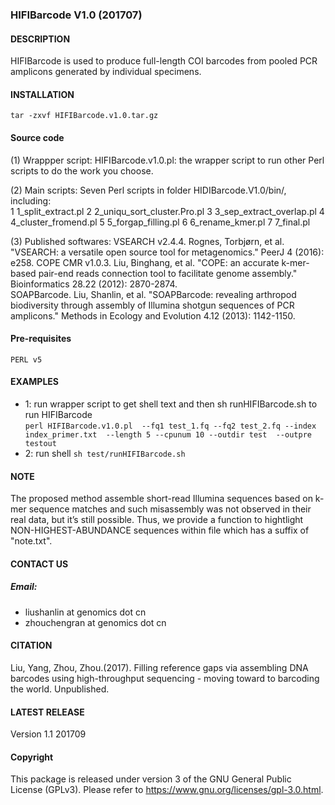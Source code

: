 ### HIFIBarcode V1.0 (201707)

#### DESCRIPTION
HIFIBarcode is used to produce full-length COI barcodes from pooled PCR
amplicons generated by individual specimens.

#### INSTALLATION
	tar -zxvf HIFIBarcode.v1.0.tar.gz

#### Source code
(1) Wrappper script:
	HIFIBarcode.v1.0.pl: the wrapper script to run other Perl scripts to do the work you choose.  
	
(2) Main scripts:
	Seven Perl scripts in folder HIDIBarcode.V1.0/bin/, including:  
1 1_split_extract.pl
2 2_uniqu_sort_cluster.Pro.pl
3 3_sep_extract_overlap.pl
4 4_cluster_fromend.pl
5 5_forgap_filling.pl
6 6_rename_kmer.pl
7 7_final.pl

(3) Published softwares:
	VSEARCH v2.4.4. Rognes, Torbjørn, et al. "VSEARCH: a versatile open source tool for metagenomics." PeerJ 4 (2016): e258.
	COPE CMR v1.0.3. Liu, Binghang, et al. "COPE: an accurate k-mer-based pair-end reads connection tool to facilitate genome assembly." Bioinformatics 28.22 (2012): 2870-2874.  
	SOAPBarcode. Liu, Shanlin, et al. "SOAPBarcode: revealing arthropod biodiversity through assembly of Illumina shotgun sequences of PCR amplicons." Methods in Ecology and Evolution 4.12 (2013): 1142-1150.  

#### Pre-requisites
	PERL v5

#### EXAMPLES
- 1: run wrapper script to get shell text and then sh runHIFIBarcode.sh to run HIFIBarcode  
	```perl HIFIBarcode.v1.0.pl  --fq1 test_1.fq --fq2 test_2.fq --index index_primer.txt  --length 5 --cpunum 10 --outdir test  --outpre testout```
- 2: run shell
	```sh test/runHIFIBarcode.sh```

#### NOTE
The proposed method assemble short-read Illumina sequences based on k-mer sequence matches and such misassembly was not observed in their real data, but it’s still possible. Thus, we provide a function to hightlight NON-HIGHEST-ABUNDANCE sequences within file which has a suffix of "note.txt".

#### CONTACT US

##### Email:
- liushanlin at genomics dot cn
- zhouchengran at genomics dot cn

#### CITATION
Liu, Yang, Zhou, Zhou.(2017). Filling reference gaps via assembling DNA barcodes using high-throughput sequencing - moving toward to barcoding the world. Unpublished.

#### LATEST RELEASE
Version 1.1 201709

#### Copyright
This package is released under version 3 of the GNU General Public License (GPLv3). Please refer to https://www.gnu.org/licenses/gpl-3.0.html.
